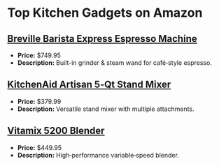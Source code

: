 # Top Kitchen Gadgets on Amazon

## [Breville Barista Express Espresso Machine](https://www.amazon.com/dp/B00CH9QWOU?tag=mychanneld-20)
- **Price:** $749.95
- **Description:** Built-in grinder & steam wand for café‑style espresso.

## [KitchenAid Artisan 5‑Qt Stand Mixer](https://www.amazon.com/dp/B00005UP2P?tag=mychanneld-20)
- **Price:** $379.99
- **Description:** Versatile stand mixer with multiple attachments.

## [Vitamix 5200 Blender](https://www.amazon.com/dp/B008H3XZ6Y?tag=mychanneld-20)
- **Price:** $449.95
- **Description:** High‑performance variable‑speed blender.

